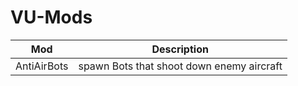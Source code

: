 # VU-Mods

Mod | Description |
--- | --- |
AntiAirBots | spawn Bots that shoot down enemy aircraft |
